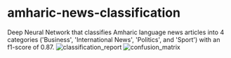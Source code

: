 # amharic-news-classification
Deep Neural Network that classifies Amharic language news articles into 4 categories ('Business', 'International News', 'Politics', and 'Sport') with an f1-score of 0.87.
![classification_report](https://user-images.githubusercontent.com/37704356/215358485-b16e11c0-e921-4537-9e4d-019c5674f4ed.png)
![confusion_matrix](https://user-images.githubusercontent.com/37704356/215358622-3659c6c6-d31b-4fa6-9894-79b7a9f24e7e.png)
